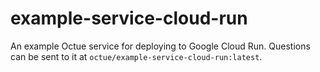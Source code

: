 # example-service-cloud-run
An example Octue service for deploying to Google Cloud Run. Questions can be sent to it at `octue/example-service-cloud-run:latest`.
